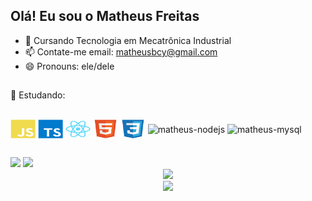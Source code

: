 ## Olá! Eu sou o Matheus Freitas

- 🔭 Cursando Tecnologia em Mecatrônica Industrial
- 📫 Contate-me email: matheusbcy@gmail.com
- 😄 Pronouns: ele/dele

##

📃 Estudando:
<div style="display: inline_block"><br>
  <img align="center" alt="matheus-Js" height="30" width="40" src="https://raw.githubusercontent.com/devicons/devicon/master/icons/javascript/javascript-plain.svg">
  <img align="center" alt="matheus-Ts" height="30" width="40" src="https://raw.githubusercontent.com/devicons/devicon/master/icons/typescript/typescript-plain.svg">
  <img align="center" alt="matheus-React" height="30" width="40" src="https://raw.githubusercontent.com/devicons/devicon/master/icons/react/react-original.svg">
  <img align="center" alt="matheus-HTML" height="30" width="40" src="https://raw.githubusercontent.com/devicons/devicon/master/icons/html5/html5-original.svg">
  <img align="center" alt="matheus-CSS" height="30" width="40" src="https://raw.githubusercontent.com/devicons/devicon/master/icons/css3/css3-original.svg">
  <img align="center" alt="matheus-nodejs" height="30" width="40" src="https://cdn.jsdelivr.net/gh/devicons/devicon/icons/nodejs/nodejs-original.svg" />
  <img align="center" alt="matheus-mysql" height="30" width="40" src="https://cdn.jsdelivr.net/gh/devicons/devicon/icons/mysql/mysql-original.svg" />
  
  ##                      
  <div>
   <a href="https://www.instagram.com/matheus_ss13/"><img src="https://img.shields.io/badge/-Instagram-%23E4405F?style=for-the-badge&logo=instagram&logoColor=white" target="_blank"></a>
  <a href="https://www.linkedin.com/in/matheus-freitas-1651a918a/" target="_blank"><img src="https://img.shields.io/badge/-LinkedIn-%230077B5?style=for-the-badge&logo=linkedin&logoColor=white" target="_blank"></a>
   </div>
  
  <div align="center">
<a href="https://github.com/Matheusbcy">
<img height="180em" src="https://github-readme-stats.vercel.app/api/top-langs/?username=Matheusbcy&layout=compact&langs_count=7&theme=dracula"/>
  </div>
    <div align="center">
<img height="180em" src="https://github-readme-stats.vercel.app/api?username=Matheusbcy&show_icons=true&theme=dracula&include_all_commits=true&count_private=true"/>
</div>
